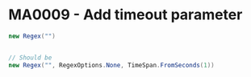 # MA0009 - Add timeout parameter

````csharp
new Regex("")


// Should be
new Regex("", RegexOptions.None, TimeSpan.FromSeconds(1))
````
